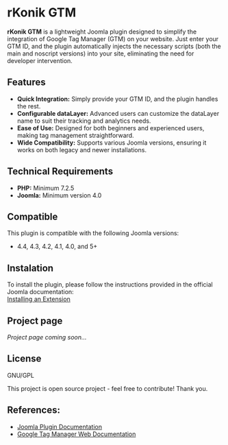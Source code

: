 # rKonik GTM

**rKonik GTM** is a lightweight Joomla plugin designed to simplify the integration of Google Tag Manager (GTM) on your website. Just enter your GTM ID, and the plugin automatically injects the necessary scripts (both the main and noscript versions) into your site, eliminating the need for developer intervention.

## Features

- **Quick Integration:** Simply provide your GTM ID, and the plugin handles the rest.
- **Configurable dataLayer:** Advanced users can customize the dataLayer name to suit their tracking and analytics needs.
- **Ease of Use:** Designed for both beginners and experienced users, making tag management straightforward.
- **Wide Compatibility:** Supports various Joomla versions, ensuring it works on both legacy and newer installations.

## Technical Requirements

- **PHP:** Minimum 7.2.5
- **Joomla:** Minimum version 4.0

## Compatible
This plugin is compatible with the following Joomla versions:
- 4.4, 4.3, 4.2, 4.1, 4.0, and 5+

## Instalation
To install the plugin, please follow the instructions provided in the official Joomla documentation:  
[Installing an Extension](https://docs.joomla.org/Installing_an_extension)

## Project page

*Project page coming soon...*

## License

GNU/GPL

This project is open source project - feel free to contribute! Thank you.

## References:

- [Joomla Plugin Documentation](https://docs.joomla.org/Plugin)
- [Google Tag Manager Web Documentation](https://developers.google.com/tag-platform/tag-manager/web)